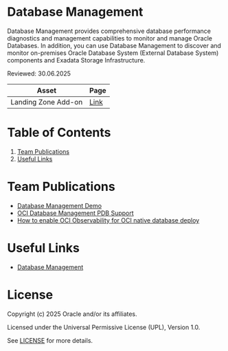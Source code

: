 # Database Management

Database Management provides comprehensive database performance diagnostics and management capabilities to monitor and manage Oracle Databases. In addition, you can use Database Management to discover and monitor on-premises Oracle Database System (External Database System) components and Exadata Storage Infrastructure.

Reviewed: 30.06.2025

|Asset  |   Page| 
|---|---|
| Landing Zone Add-on  | [Link](.\LZ-addons\README.md) |



# Table of Contents

1. [Team Publications](#team-publications)
2. [Useful Links](#useful-links)


# Team Publications
- [Database Management Demo](https://www.youtube.com/watch?v=3k9jrkOlBkc)
- [OCI Database Management PDB Support](https://learnoci.cloud/oci-database-management-new-features-announced-f9991cba2cc2)
- [How to enable OCI Observability for OCI native database deploy](https://medium.com/@erikasciunzi/enable-observability-for-oci-native-database-deploy-235484953e46)

# Useful Links

- [Database Management](https://docs.oracle.com/en-us/iaas/database-management/index.html)

# License

Copyright (c) 2025 Oracle and/or its affiliates.

Licensed under the Universal Permissive License (UPL), Version 1.0.

See [LICENSE](https://github.com/oracle-devrel/technology-engineering/blob/main/LICENSE) for more details.
